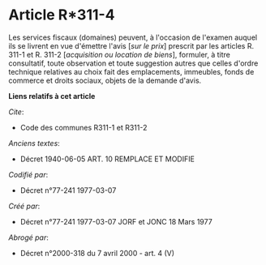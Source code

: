 # Article R*311-4

Les services fiscaux (domaines) peuvent, à l'occasion de l'examen auquel ils se livrent en vue d'émettre l'avis [*sur le
prix*] prescrit par les articles R. 311-1 et R. 311-2 [*acquisition ou location de biens*], formuler, à titre consultatif,
toute observation et toute suggestion autres que celles d'ordre technique relatives au choix fait des emplacements,
immeubles, fonds de commerce et droits sociaux, objets de la demande d'avis.

**Liens relatifs à cet article**

_Cite_:

  - Code des communes R311-1 et R311-2

_Anciens textes_:

  - Décret  1940-06-05 ART. 10 REMPLACE ET MODIFIE

_Codifié par_:

  - Décret n°77-241 1977-03-07

_Créé par_:

  - Décret n°77-241 1977-03-07 JORF et JONC 18 Mars 1977

_Abrogé par_:

  - Décret n°2000-318 du 7 avril 2000 - art. 4 (V)
